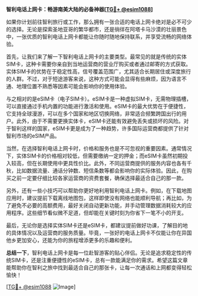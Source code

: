 **智利电话上网卡：畅游南美大陆的必备神器[[TG💪+ @esim1088](https://t.me/s/esim1088)]**

如果你计划前往智利旅行或工作，那么拥有一张合适的电话上网卡绝对是必不可少的选择。无论是探索圣地亚哥的繁华都市，还是徜徉在阿塔卡马沙漠的壮丽景色中，一张优质的智利电话上网卡都能让你随时随地保持联系，并享受流畅的网络体验。

首先，让我们来了解一下智利电话上网卡的主要类型。最常见的就是传统的实体SIM卡，这种卡需要你亲自到当地运营商的营业厅购买或者通过邮寄的方式获取。实体SIM卡的优势在于稳定性高，信号覆盖范围广，尤其适合长期居住或深度旅行的人群。不过，对于短途游客来说，这种方式可能会显得有些麻烦，因为语言不通、地理位置不熟悉等因素可能会影响你的使用体验。

与之相对的是eSIM卡（电子SIM卡）。eSIM卡是一种虚拟SIM卡，无需物理插槽，可以直接通过手机内置的功能进行激活和使用。eSIM卡的最大优势在于便捷性，它支持全球漫游，可以在多个国家和地区切换网络，非常适合频繁跨国出行的用户。此外，由于不需要更换实体卡，eSIM卡还能有效避免丢失或损坏的风险。对于智利这样的国家，eSIM卡更是成为了一种趋势，许多国际运营商都提供了针对智利市场的eSIM产品。

当然，在选择智利电话上网卡时，价格和服务也是不可忽视的重要因素。通常情况下，实体SIM卡的价格相对较低，但需要缴纳一定的押金；而eSIM卡虽然初期投入较高，但在长期使用中更具性价比。此外，不同运营商提供的服务内容也各有千秋，比如数据流量、通话分钟数、短信条数等都会影响你的实际体验。因此，在购买之前一定要仔细比较各家运营商的资费套餐，确保选择最适合自己的那一款。

另外，还有一些小技巧可以帮助你更好地利用智利电话上网卡。例如，在下载地图应用时，建议提前下载离线地图包，这样即使没有网络也能顺利导航；再比如，为了避免不必要的高额费用，最好关闭自动更新功能，并手动管理数据消耗较大的应用程序。这些细节看似微不足道，但却能在关键时刻为你省下一笔不小的开支。

最后，无论你是选择实体SIM卡还是eSIM卡，都建议提前做好功课，了解目的地的具体情况以及运营商的服务质量。毕竟，一张好的电话上网卡不仅能让你在异国他乡更加安心，还能为你的旅程增添更多的乐趣和便利。

**总结一下**，智利电话上网卡是每一位赴智游客的贴心伴侣。无论是追求稳定性的传统SIM卡，还是注重便捷性的eSIM卡，总有一款能满足你的需求。希望这篇文章能帮助你在智利之旅中找到最适合自己的那张卡，让每一次通话和上网都变得轻松愉快！

[[TG💪+ @esim1088](https://t.me/s/esim1088) ![Image](https://i.postimg.cc/4NQfJmqS/Snipaste-2025-05-13-00-14-12.png)]